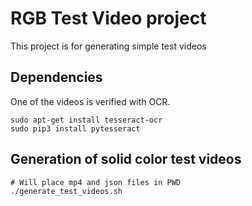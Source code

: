 # RGB Test Video project

This project is for generating simple test videos

## Dependencies

One of the videos is verified with OCR. 

```
sudo apt-get install tesseract-ocr
sudo pip3 install pytesseract
```

## Generation of solid color test videos

```
# Will place mp4 and json files in PWD
./generate_test_videos.sh
```




